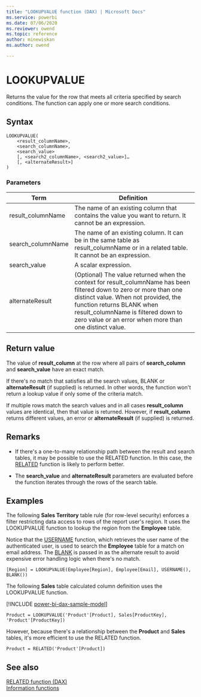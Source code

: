 ```yaml
---
title: "LOOKUPVALUE function (DAX) | Microsoft Docs"
ms.service: powerbi 
ms.date: 07/06/2020
ms.reviewer: owend
ms.topic: reference
author: minewiskan
ms.author: owend

---
```

# LOOKUPVALUE

Returns the value for the row that meets all criteria specified by search conditions. The function can apply one or more search conditions.

## Syntax

```dax
LOOKUPVALUE(
    <result_columnName>,
    <search_columnName>,
    <search_value>
    [, <search2_columnName>, <search2_value>]…
    [, <alternateResult>]
)
```

### Parameters

|Term|Definition|
|--------|--------------|
| result_columnName  |  The name of an existing column that contains the value you want to return.  It cannot be an expression. |
| search_columnName  | The name of an existing column. It can be in the same table as result_columnName or in a related table. It cannot be an expression. |
| search_value | A scalar expression. |
| alternateResult | (Optional) The value returned when the context for result_columnName has been filtered down to zero or more than one distinct value. When not provided, the function returns BLANK when result_columnName is filtered down to zero value or an error when more than one distinct value. |

## Return value

The value of **result_column** at the row where all pairs of **search_column** and **search_value** have an exact match.

If there's no match that satisfies all the search values, BLANK or **alternateResult** (if supplied) is returned. In other words, the function won't return a lookup value if only some of the criteria match.

If multiple rows match the search values and in all cases **result_column** values are identical, then that value is returned. However, if **result_column** returns different values, an error or **alternateResult** (if supplied) is returned.

## Remarks

- If there's a one-to-many relationship path between the result and search tables, it may be possible to use the RELATED function. In this case, the [RELATED](related-function-dax.md) function is likely to perform better.

- The **search_value** and **alternateResult** parameters are evaluated before the function iterates through the rows of the search table.

## Examples

The following **Sales Territory** table rule (for row-level security) enforces a filter restricting data access to rows of the report user's region. It uses the LOOKUPVALUE function to lookup the region from the **Employee** table.

Notice that the [USERNAME](username-function-dax.md) function, which retrieves the user name of the authenticated user, is used to search the **Employee** table for a match on email address. The [BLANK](blank-function-dax.md) is passed in as the alternate result to avoid expensive error handling logic when there's no match.

```dax
[Region] = LOOKUPVALUE(Employee[Region], Employee[Email], USERNAME(), BLANK())
```

The following **Sales** table calculated column definition uses the LOOKUPVALUE function.

[!INCLUDE [power-bi-dax-sample-model](includes/power-bi-dax-sample-model.md)]

```dax
Product = LOOKUPVALUE('Product'[Product], Sales[ProductKey], 'Product'[ProductKey])
```

However, because there's a relationship between the **Product** and **Sales** tables, it's more efficient to use the RELATED function.

```dax
Product = RELATED('Product'[Product])
```

## See also

[RELATED function (DAX)](related-function-dax.md)  
[Information functions](information-functions-dax.md)  
